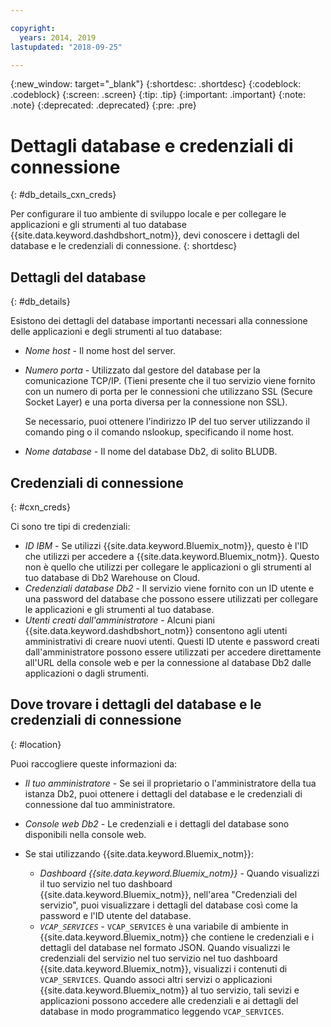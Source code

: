 ```yaml
---

copyright:
  years: 2014, 2019
lastupdated: "2018-09-25"

---
```


<!-- Attribute definitions --> 
{:new_window: target="_blank"}
{:shortdesc: .shortdesc}
{:codeblock: .codeblock}
{:screen: .screen}
{:tip: .tip}
{:important: .important}
{:note: .note}
{:deprecated: .deprecated}
{:pre: .pre}

# Dettagli database e credenziali di connessione
{: #db_details_cxn_creds}

Per configurare il tuo ambiente di sviluppo locale e per collegare le applicazioni e gli strumenti al tuo database {{site.data.keyword.dashdbshort_notm}}, devi conoscere i dettagli del database e le credenziali di connessione.
{: shortdesc}

## Dettagli del database
{: #db_details}

Esistono dei dettagli del database importanti necessari alla connessione delle applicazioni e degli strumenti al tuo database:

- *Nome host* - Il nome host del server.
- *Numero porta* - Utilizzato dal gestore del database per la comunicazione TCP/IP. (Tieni presente che il tuo servizio viene fornito con un numero di porta per le connessioni che utilizzano SSL (Secure Socket Layer) e una porta diversa per la connessione non SSL).

   Se necessario, puoi ottenere l'indirizzo IP del tuo server utilizzando il comando ping o il comando nslookup, specificando il nome host.
- *Nome database* - Il nome del database Db2, di solito BLUDB.

## Credenziali di connessione
{: #cxn_creds}

Ci sono tre tipi di credenziali:

- *ID IBM* - Se utilizzi {{site.data.keyword.Bluemix_notm}}, questo è l'ID che utilizzi per accedere a {{site.data.keyword.Bluemix_notm}}. Questo non è quello che utilizzi per collegare le applicazioni o gli strumenti al tuo database di Db2 Warehouse on Cloud.
- *Credenziali database Db2* - Il servizio viene fornito con un ID utente e una password del database che possono essere utilizzati per collegare le applicazioni e gli strumenti al tuo database.
- *Utenti creati dall'amministratore* - Alcuni piani {{site.data.keyword.dashdbshort_notm}} consentono agli utenti amministrativi di creare nuovi utenti. Questi ID utente e password creati dall'amministratore possono essere utilizzati per accedere direttamente all'URL della console web e per la connessione al database Db2 dalle applicazioni o dagli strumenti.

## Dove trovare i dettagli del database e le credenziali di connessione
{: #location}

Puoi raccogliere queste informazioni da:

- *Il tuo amministratore* - Se sei il proprietario o l'amministratore della tua istanza Db2, puoi ottenere i dettagli del database e le credenziali di connessione dal tuo amministratore.
- *Console web Db2* - Le credenziali e i dettagli del database sono disponibili nella console web.
- Se stai utilizzando {{site.data.keyword.Bluemix_notm}}: 
   
   - *Dashboard {{site.data.keyword.Bluemix_notm}}* - Quando visualizzi il tuo servizio nel tuo dashboard {{site.data.keyword.Bluemix_notm}}, nell'area "Credenziali del servizio", puoi visualizzare i dettagli del database così come la password e l'ID utente del database.
   - *`VCAP_SERVICES`* - `VCAP_SERVICES` è una variabile di ambiente in {{site.data.keyword.Bluemix_notm}} che contiene le credenziali e i dettagli del database nel formato JSON. Quando visualizzi le credenziali del servizio nel tuo servizio nel tuo dashboard {{site.data.keyword.Bluemix_notm}}, visualizzi i contenuti di `VCAP_SERVICES`. Quando associ altri servizi o applicazioni {{site.data.keyword.Bluemix_notm}} al tuo servizio, tali sevizi e applicazioni possono accedere alle credenziali e ai dettagli del database in modo programmatico leggendo `VCAP_SERVICES`.
